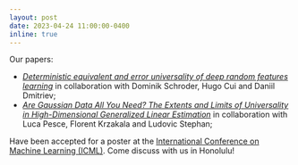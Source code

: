 ```yaml
---
layout: post
date: 2023-04-24 11:00:00-0400
inline: true
---
```


Our papers:
- [*Deterministic equivalent and error universality of deep random features learning*](https://arxiv.org/abs/2302.00401) in collaboration with Dominik Schroder, Hugo Cui and Daniil Dmitriev;
- [*Are Gaussian Data All You Need? The Extents and Limits of Universality in High-Dimensional Generalized Linear Estimation*](https://arxiv.org/abs/2302.08923) in collaboration with Luca Pesce, Florent Krzakala and Ludovic Stephan;

Have been accepted for a poster at the [International Conference on Machine Learning (ICML)](https://icml.cc/). Come discuss with us in Honolulu!
